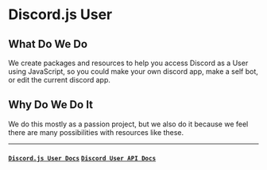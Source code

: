 # Discord.js User

## What Do We Do

We create packages and resources to help you access Discord as a User using JavaScript, so you could make your own discord app, make a self bot, or edit the current discord app.

## Why Do We Do It

We do this mostly as a passion project, but we also do it because we feel there are many possibilities with resources like these.

<hr />

#### [`Discord.js User Docs`](https://discord-js-user.github.io) [`Discord User API Docs`](https://discord-js-user.github.io/Discord-User-API-Docs/#/)
